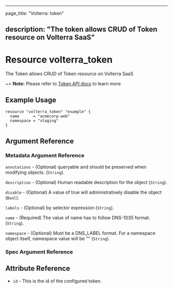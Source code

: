 ---

page_title: "Volterra: token"

description: "The token allows CRUD of Token resource on Volterra SaaS"
-----------------------------------------------------------------------

Resource volterra_token
=======================

The Token allows CRUD of Token resource on Volterra SaaS

~> **Note:** Please refer to [Token API docs](https://volterra.io/docs/api/token) to learn more

Example Usage
-------------

```hcl
resource "volterra_token" "example" {
  name      = "acmecorp-web"
  namespace = "staging"
}

```

Argument Reference
------------------

### Metadata Argument Reference

`annotations` - (Optional) queryable and should be preserved when modifying objects. (`String`).

`description` - (Optional) Human readable description for the object (`String`).

`disable` - (Optional) A value of true will administratively disable the object (`Bool`).

`labels` - (Optional) by selector expression (`String`).

`name` - (Required) The value of name has to follow DNS-1035 format. (`String`).

`namespace` - (Optional) Must be a DNS_LABEL format. For a namespace object itself, namespace value will be "" (`String`).

### Spec Argument Reference

Attribute Reference
-------------------

-	`id` - This is the id of the configured token.
